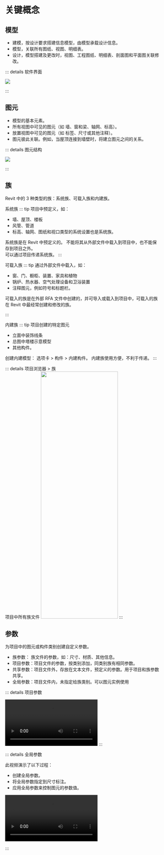 # 关键概念

## 模型
- 建模，按设计要求搭建信息模型，由模型承载设计信息。
- 模型，关联所有图纸、视图、明细表。
- 设计，模型搭建及更改时，视图、工程图纸、明细表、剖面图和平面图关联修改。

::: details 软件界面

<img  src ="/Basic/imgaes/Modeling.png"/>

::: 


## 图元
- 模型的基本元素。
- 所有视图中可见的图元（如 墙、窗和梁、轴网、标高）。
- 放置视图中可见的图元（如 标签、尺寸或其他注释）。
- 图元彼此关联。例如，当屋顶连接到墙壁时，将建立图元之间的关系。

::: details 图元结构

<img  src ="/Basic/imgaes/Elements.png"/>

::: 

## 族

Revit 中的 3 种类型的族：系统族、可载入族和内建族。

系统族
::: tip 项目中预定义，如：
- 墙、屋顶、楼板
- 风管、管道
- 标高、轴网、图纸和视口类型的系统设置也是系统族。

系统族是在 Revit 中预定义的。 不能将其从外部文件中载入到项目中，也不能保存到项目之外。  
可以通过项目传递系统族。
::: 

可载入族
::: tip 通过外部文件中载入，如：  
- 窗、门、橱柜、装置、家具和植物
- 锅炉、热水器、空气处理设备和卫浴装置
- 注释图元，例如符号和标题栏。

可载入的族是在外部 RFA 文件中创建的，并可导入或载入到项目中，可载入的族在 Revit 中最经常创建和修改的族。

::: 

内建族
::: tip 项目创建的特定图元

- 立面中装饰线条
- 总图中塔楼示意模型
- 其他构件。

 创建内建模型： 选项卡 > 构件 > 内建构件。
 内建族使用方便，不利于传递。
::: 




::: details 项目浏览器 > 族   
项目中所有族文件
<img width = '250' height ='800' src ="/basic/imgaes/Families.png"/>
::: 


## 参数
 为项目中的图元或构件类别创建自定义参数。
- 族参数：  族文件的参数，如：尺寸、材质、其他信息。
- 项目参数：项目文件的参数，按类别添加，同类别族有相同参数。
- 共享参数：项目文件外，存放在文本文件，预定义的参数。用于项目和族参数共享。
- 全局参数：项目文件内，未指定给族类别。可以图元实例使用


::: details 项目参数

<video src ="https://help.autodesk.com/videos/o5d3ZmczqngYrDc7GVCMlg2ikIIa02AK/video.mp4" controls="controls" > </video>
::: 

::: details 全局参数

此视频演示了以下过程：

- 创建全局参数。
- 将全局参数指定到尺寸标注。
- 应用全局参数来控制图元的参数值。


<video src ="https://help.autodesk.com/videos/ttNm92MzE6-Xf2CiKv3aSYKwk9pvlXGo/video.mp4" controls="controls" > </video>

:::


